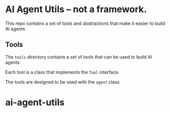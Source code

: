 # AI Agent Utils – not a framework. 

This repo contains a set of tools and abstractions that make it easier to build AI agents. 

## Tools

The `tools` directory contains a set of tools that can be used to build AI agents. 

Each tool is a class that implements the `Tool` interface. 

The tools are designed to be used with the `agent` class. 
# ai-agent-utils
